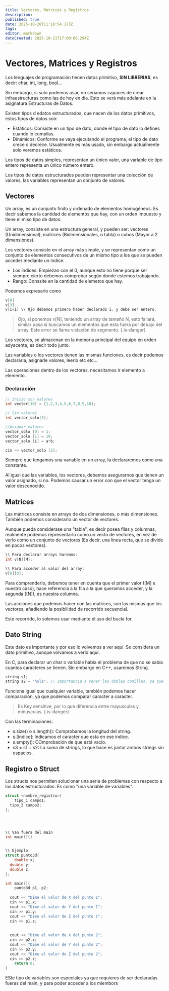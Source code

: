 ```yaml
---
title: Vectores, Matrices y Registros
description: 
published: true
date: 2025-10-28T11:18:54.173Z
tags: 
editor: markdown
dateCreated: 2025-10-21T17:00:06.294Z
---
```


# Vectores, Matrices y Registros

Los lenguajes de programación tienen datos primitivo, **SIN LIBRERIAS**, es decir: char, int, long, bool...

Sin embargo, si solo podemos usar, no seriamos capaces de crear infraestructuras como las de hoy en dia. Esto se verá más adelante en la asignatura Estructuras de Datos.

Existen tipos d edatos estructurados, que nacen de los datos primitivos, estos tipos de datos son:
- Estáticos: Consiste en un tipo de dato, donde el tipo de dato lo defines cuando lo compilas.
- Dinámicos: Conforme se vaya ejecutando el programa, el tipo de dato crece o decrece. Usualmente es más usado, sin embargo actualmente solo veremos estáticos.


Los tipos de datos simples, representan un único valor, una variable de tipo entero representa un único número entero.

Los tipos de datos estructurados pueden representar una colección de valores, las variables representan un conjunto de valores. 

## Vectores

Un array, es un conjunto finito y ordenado de elementos homogéneos. Es decir sabemos la cantidad de elementos que hay, con un orden impuesto y tiene el miso tipo de datos.

Un array, consiste en una estructura general, y pueden ser: vectores (Unidimensional), matrices (Bidimensionales, o tabla) o cubos (Mayor a 2 dimensiones).



Los vectores consiste en el array más simple, y se representan como un conjunto de elementos consecutivos de un mismo tipo a los que se pueden acceder mediante un índice. 
- Los índices: Empiezan con el 0, aunque esto no tiene porque ser siempre cierto debemos comprobar según donde estemos trabajando. 
- Rango: Conssite en la cantidad de elemetos que hay.

Podemos expresarlo como
```C++
v[0]
v[3]
v[i+i] \\ Ojo debemos primero haber declarado i, y debe ser entero.
```

> Ojo, si ponemos v[N], teniendo un array de tamaño N, esto fallará, similar pasa si buscamos un elementos que esta fuera por debajo del array. Este error se llama violación de segmento.
{.is-danger}

Los vectores, se almacenan en la memoria principal del equipo en orden adyacente, es decir todo junto.

Las variables o los vectores tienen las mismas funciones, es decir podemos declararla, asignarle valores, leerlo etc etc... 

Las operaciones dentro de los vectores, necesitamos ir elemento a elemento. 

### Declaración
```C++
// Inicio con valores
int vector[10] = {1,2,3,4,5,6,7,8,9,10};

// Sin valores
int vector_solo[3];

//Asignar valores
vector_solo [0] = 1;
vector_solo [1] = 19;
vector_solo [i] = a*b;

cin >> vector_solo [2];
```
Siempre que tengamos una variable en un array, la declararemos como una constante. 

Al igual que las variables, los vectores, debemos asegurarnos que tienen un valor asignado, si no. Podemos causar un error con que el vector tenga un valor desconocido.

## Matrices
Las matrices consiste en arrays de dos dimensiones, o más dimensiones. También podemos considerarlo un vector de vectores.

Aunque pueda considerase una "tabla", es decir posea filas y columnas, realmente podemos representarlo como un vecto de vectores, en vez de verlo como un conjunto de vectores (Es decir, una linea recta, que se divide en pocos vectores).

```C++
\\ Para declarar arrays haremos:
int v[N][M];

\\ Para acceder al valor del array:
v[0][0];
```
Para comprenderlo, debemos tener en cuenta que el primer valor ([M] e nuestro caso), hace referencia a la fila a la que queramos acceder, y la segunda ([N]), es nuestra columna.

Las acciones que podemos hacer con las matrices, son las mismas que los vectores, añadiendo la posibilidad de recorrido secuencial.


Este recorrido, lo solemos usar mediante el uso del bucle for.

## Dato String
Este dato es importante y por eso lo volvemos a ver aquí. Se considera un dato primitivo, aunque volvamos a verlo aquí.

En C, para declarar un char o variable habia el problema de que no se sabia cuantos caracteres se tienen.  Sin embargo en C++, usaremos String.

```C++ 
string s1;
string s2 = "hola"; // Importancia a tener las dobles comillas, ya que las comillas simples no sirven.
```

Funciona igual que cualquier variable, también podemos hacer comparación, ya que podemos comparar caracter a caracter.
> Es Key sensitive, por lo que diferencia entre mayusculas y minusculas.
{.is-danger}

Con las terminaciones:
- s.size() o s.length(): Comprobamos la longitud del string.
- s.[indice]: Indicamos el caracter que esta en ese indice.
- s.empty(): COmprobación de que está vacio.
- s3 = s1 + s2: La suma de strings, lo que hace es juntar ambos strings sin espacios.

## Registro o Struct
Los structs nos permiten solucionar una serie de problemas con respecto a los datos estructurados. Es como "una variable de variables".

```C++
struct <nombre_registro>{
	tipo_1 campo1;
  tipo_2 campo2;
};




\\ Van fuera del main
int main(){}


\\ Ejemplo
struct punto3d{
	double x;
  double y;
  double z;
};

int main(){
	punto3d p1, p2;
  
  cout << "Dime el valor de X del punto 1";
  cin >> p1.x;
  cout << "Dime el valor de Y del punto 1";
  cin >> p1.y;
  cout << "Dime el valor de Z del punto 1";
  cin >> p1.z;
  
  
  cout << "Dime el valor de X del punto 2";
  cin >> p2.x;
  cout << "Dime el valor de Y del punto 2";
  cin >> p2.y;
  cout << "Dime el valor de Z del punto 2";
  cin >> p2.z;
	return 0;
}
```

ESte tipo de variables son especiales ya que requieres de ser declaradas fueras del main, y para poder acceder a los miembors